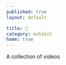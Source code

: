```yaml
---
published: true
layout: default

title: 🐴
category: exhibit
home: true
---
```


A collection of videos
